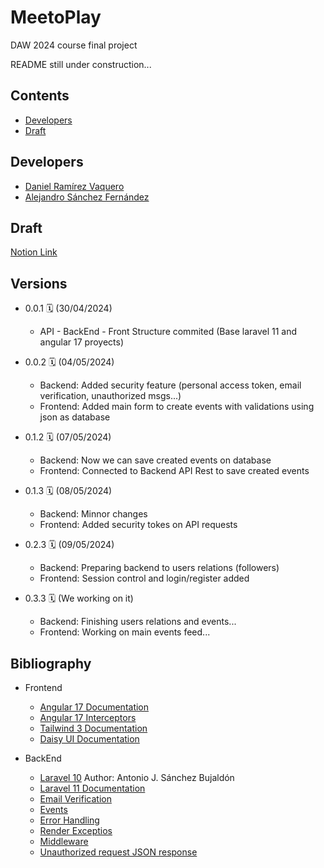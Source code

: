 # MeetoPlay

DAW 2024 course final project

README still under construction...

## Contents

- [Developers](#developers)
- [Draft](#draft)

## Developers

- [Daniel Ramírez Vaquero](https://github.com/DaniRamirezVaquero)
- [Alejandro Sánchez Fernández](https://github.com/Alexiiius)

## Draft

[Notion Link](https://abrasive-hero-fc5.notion.site/Ante-Proyecto-38e379f81d054bee9f4d5a9adf676640?pvs=4)

## Versions
- 0.0.1 🗓️ (30/04/2024) 
  - API - BackEnd - Front Structure commited (Base laravel 11 and angular 17 proyects)
    
- 0.0.2 🗓️ (04/05/2024) 
  - Backend: Added security feature (personal access token, email verification, unauthorized msgs...)
  - Frontend: Added main form to create events with validations using json as database
    
- 0.1.2 🗓️ (07/05/2024) 
  - Backend: Now we can save created events on database
  - Frontend: Connected to Backend API Rest to save created events
    
- 0.1.3 🗓️ (08/05/2024) 
  - Backend: Minnor changes
  - Frontend: Added security tokes on API requests

- 0.2.3 🗓️ (09/05/2024) 
  - Backend: Preparing backend to users relations (followers)
  - Frontend: Session control and login/register added
  
- 0.3.3 🗓️ (We working on it)
    - Backend: Finishing users relations and events...
    - Frontend: Working on main events feed...

## Bibliography
- Frontend
  - [Angular 17 Documentation](https://angular.dev/overview)
  - [Angular 17 Interceptors](https://medium.com/@mohsinogen/angular-17-http-interceptors-guide-417e7c8ffada)
  - [Tailwind 3 Documentation](https://tailwindcss.com/docs)
  - [Daisy UI Documentation](https://daisyui.com/docs)
  
- BackEnd
  - [Laravel 10](https://docs.google.com/document/d/11o66V_6gooL5eodWQqh5A8usfJYtiiO_u6D4t4kuhWc/edit#heading=h.lq8wkgqychh3) Author: Antonio J. Sánchez Bujaldón
  - [Laravel 11 Documentation](https://laravel.com/docs/11.x/releases)
  - [Email Verification](https://laravel.com/docs/11.x/verification)
  - [Events](https://laravel.com/docs/11.x/events)
  - [Error Handling](https://laravel.com/docs/11.x/errors)
  - [Render Exceptios](https://laravel.com/docs/11.x/errors#renderable-exceptions)
  - [Middleware](https://laravel.com/docs/11.x/middleware)
  - [Unauthorized request JSON response](https://laracasts.com/discuss/channels/laravel/laravel-11-api-unauthorized-requests-redirects-to-login-page?page=1&replyId=930192)
